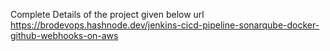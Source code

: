 Complete Details of the project given below url
https://brodevops.hashnode.dev/jenkins-cicd-pipeline-sonarqube-docker-github-webhooks-on-aws
